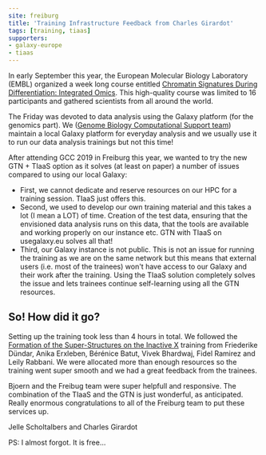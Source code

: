 ```yaml
---
site: freiburg
title: 'Training Infrastructure Feedback from Charles Girardot'
tags: [training, tiaas]
supporters:
- galaxy-europe
- tiaas
---
```



In early September this year, the European Molecular Biology Laboratory (EMBL) organized a week long course entitled
[Chromatin Signatures During Differentiation: Integrated Omics](https://www.embl.de/training/events/2019/EPI19-01/index.html). 
This high-quality course was limited to 16 participants and gathered scientists from all around the world.

The Friday was devoted to data analysis using the Galaxy platform (for the genomics part). We 
([Genome Biology Computational Support team](http://gbcs.embl.de)) maintain a local Galaxy platform for 
everyday analysis and we usually use it to run our data analysis trainings but not this time! 

After attending GCC 2019 in Freiburg this year, we wanted to try the new GTN + TIaaS option as it solves (at
least on paper) a number of issues compared to using our local Galaxy:

* First, we cannot dedicate and reserve resources on our HPC for a training session. TIaaS just offers this. 
* Second, we used to develop our own training material and this takes a lot (I mean a LOT) of time. 
Creation of the test data, ensuring that the envisioned data analysis runs on this data, that the tools 
are available and working properly on our instance etc. GTN with TIaaS on usegalaxy.eu solves all that!
* Third, our Galaxy instance is not public. This is not an issue for running the training as we 
are on the same network but this means that external users (i.e. most of the trainees) won't have access to 
our Galaxy and their work after the training. Using the TIaaS solution completely solves the issue and lets trainees 
continue self-learning using all the GTN resources. 

## So! How did it go?

Setting up the training took less than 4 hours in total. We followed the 
[Formation of the Super-Structures on the Inactive X](https://training.galaxyproject.org/training-material/topics/epigenetics/tutorials/formation_of_super-structures_on_xi/tutorial.html)
training from Friederike Dündar, Anika Erxleben, Bérénice Batut, Vivek Bhardwaj, Fidel Ramirez and Leily Rabbani. 
We were allocated more than enough resources so the training went super smooth and we had a great feedback from the trainees. 

Bjoern and the Freibug team were super helpfull and responsive. The combination of the TIaaS and the GTN is just
wonderful, as anticipated. Really enormous congratulations to all of the Freiburg team to put these services up. 

Jelle Scholtalbers and Charles Girardot

PS: I almost forgot. It is free...


